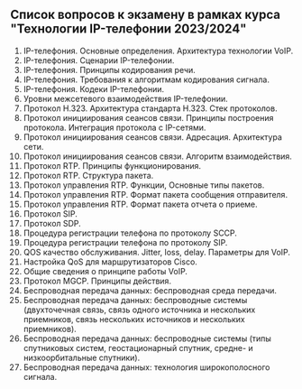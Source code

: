 ## Список вопросов к экзамену в рамках курса "Технологии IP-телефонии 2023/2024"

1. IP-телефония. Основные определения. Архитектура технологии VoIP. 
2. IP-телефония. Сценарии IP-телефонии. 
3. IP-телефония. Принципы кодирования речи. 
4. IP-телефония. Требования к алгоритмам кодирования сигнала. 
5. IP-телефония. Кодеки IP-телефонии. 
6. Уровни межсетевого взаимодействия IP-телефонии. 
7. Протокол H.323. Архитектура стандарта H.323. Стек протоколов. 
8. Протокол инициирования сеансов связи. Принципы построения протокола. Интеграция протокола с IP-сетями. 
9. Протокол инициирования сеансов связи. Адресация. Архитектура сети. 
10. Протокол инициирования сеансов связи. Алгоритм взаимодействия. 
11. Протокол RTP. Принципы функционирования. 
12. Протокол RTP. Структура пакета. 
13. Протокол управления RTP. Функции, Основные типы пакетов. 
14. Протокол управления RTP. Формат пакета сообщения отправителя. 
15. Протокол управления RTP. Формат пакета отчета о приеме. 
16. Протокол SIP.
17. Протокол SDP.
18. Процедура регистрации телефона по протоколу SCCP.
19. Процедура регистрации телефона по протоколу SIP.
20. QOS качество обслуживания. Jitter, loss, delay. Параметры для VoIP.
21. Настройка QoS для маршрутизаторов Cisco.
22. Общие сведения о принципе работы VoIP.
23. Протокол MGCP. Принципы действия.
24. Беспроводная передача данных: беспроводная среда передачи. 
25. Беспроводная передача данных: беспроводные системы (двухточечная связь, связь одного источника и нескольких приемников, связь нескольких источников и нескольких приемников). 
26. Беспроводная передача данных: беспроводные системы (типы спутниковых систем, геостационарный спутник, средне- и низкоорбитальные спутники). 
27. Беспроводная передача данных: технология широкополосного сигнала. 
